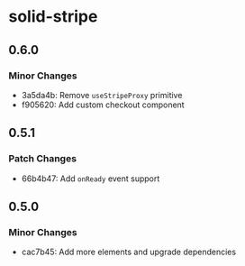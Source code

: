# solid-stripe

## 0.6.0

### Minor Changes

- 3a5da4b: Remove `useStripeProxy` primitive
- f905620: Add custom checkout component

## 0.5.1

### Patch Changes

- 66b4b47: Add `onReady` event support

## 0.5.0

### Minor Changes

- cac7b45: Add more elements and upgrade dependencies
